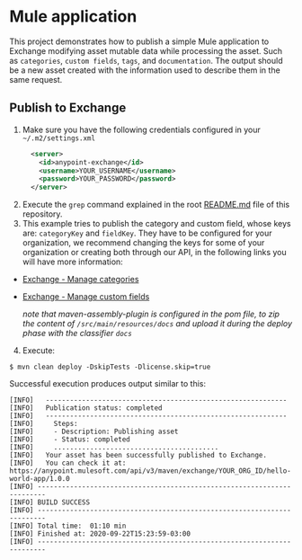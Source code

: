 # Mule application

This project demonstrates how to publish a simple Mule application to Exchange modifying asset mutable data while processing the asset. Such as `categories`, `custom fields`, `tags`, and `documentation`. The output should be a new asset created with the information used to describe them in the same request.

## Publish to Exchange

1. Make sure you have the following credentials configured in your `~/.m2/settings.xml`
    ```xml
      <server>
        <id>anypoint-exchange</id>
        <username>YOUR_USERNAME</username>
        <password>YOUR_PASSWORD</password>
      </server>
    ```
2. Execute the `grep` command explained in the root [README.md](../README.md) file of this repository.
3. This example tries to publish the category and custom field, whose keys are: `categoryKey` and `fieldKey`. They have to be configured for your organization, we recommend changing the keys for some of your organization or creating both through our API, in the following links you will have more information:
- [Exchange - Manage categories](https://docs.mulesoft.com/exchange/to-manage-categories)
- [Exchange - Manage custom fields](https://docs.mulesoft.com/exchange/to-manage-custom-fields)

  *note that maven-assembly-plugin is configured in the pom file, to zip the content of `/src/main/resources/docs` and upload it during the deploy phase with the classifier `docs`*

4. Execute:

```shell
$ mvn clean deploy -DskipTests -Dlicense.skip=true
```

Successful execution produces output similar to this:

```shell
[INFO]   ------------------------------------------------------------
[INFO]   Publication status: completed
[INFO]   ------------------------------------------------------------
[INFO]     Steps:
[INFO]     - Description: Publishing asset
[INFO]     - Status: completed
[INFO]     .........................................
[INFO]   Your asset has been successfully published to Exchange.
[INFO]   You can check it at: https://anypoint.mulesoft.com/api/v3/maven/exchange/YOUR_ORG_ID/hello-world-app/1.0.0
[INFO] ------------------------------------------------------------------------
[INFO] BUILD SUCCESS
[INFO] ------------------------------------------------------------------------
[INFO] Total time:  01:10 min
[INFO] Finished at: 2020-09-22T15:23:59-03:00
[INFO] ------------------------------------------------------------------------
```
